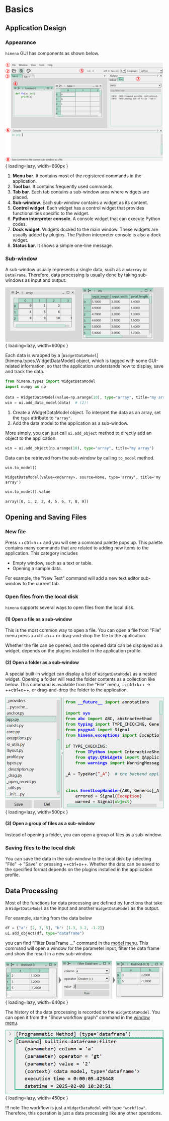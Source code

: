 # Basics

## Application Design

### Appearance

`himena` GUI has components as shown below.

![](../images/01_main_window.png){ loading=lazy, width=660px }

1. **Menu bar**. It contains most of the registered commands in the application.
2. **Tool bar**. It contains frequently used commands.
3. **Tab bar**. Each tab contains a sub-window area where widgets are placed.
4. **Sub-window**. Each sub-window contains a widget as its content.
5. **Control widget**. Each widget has a control widget that provides functionalities
   specific to the widget.
6. **Python interpreter console**. A console widget that can execute Python codes.
7. **Dock widget**. Widgets docked to the main window. These widgets are usually added
   by plugins. The Python interpreter console is also a dock widget.
8. **Status bar**. It shows a simple one-line message.

### Sub-window

A sub-window usually represents a single data, such as a `ndarray` or `DataFrame`.
Therefore, data processing is usually done by taking sub-windows as input and output.

![](../images/01_one_data_for_one_win.png){ loading=lazy, width=600px }

Each data is wrapped by a [`WidgetDataModel`][himena.types.WidgetDataModel] object,
which is tagged with some GUI-related information, so that the application understands
how to display, save and track the data.

``` python
from himena.types import WidgetDataModel
import numpy as np

data = WidgetDataModel(value=np.arange(10), type="array", title="my array")  # (1)!
win = ui.add_data_model(data)  # (2)!
```

1.  Create a WidgetDataModel object. To interpret the data as an array, set the `type`
    attribute to `"array"`.
2.  Add the data model to the application as a sub-window.

More simply, you can just call `ui.add_object` method to directly add an object to the
application.

``` python
win = ui.add_object(np.arange(10), type="array", title="my array")
```

Data can be retrieved from the sub-window by calling `to_model` method.

``` python
win.to_model()
```

``` title="Output"
WidgetDataModel(value=<ndarray>, source=None, type='array', title='my array')
```

``` python
win.to_model().value
```
``` title="Output"
array([0, 1, 2, 3, 4, 5, 6, 7, 8, 9])
```


## Opening and Saving Files

### New file

Press ++ctrl+n++ and you will see a command palette pops up. This palette contains many
commands that are related to adding new items to the application. This category includes

- Empty window, such as a text or table.
- Opening a sample data.

For example, the "New Text" command will add a new text editor sub-window to the current
tab.

### Open files from the local disk

`himena` supports several ways to open files from the local disk.

#### (1) Open a file as a sub-window

This is the most common way to open a file. You can open a file from "File" menu press
++ctrl+o++ or drag-and-drop the file to the application.

Whether the file can be opened, and the opened data can be displayed as a widget,
depends on the plugins installed in the application profile.

#### (2) Open a folder as a sub-window

A special built-in widget can display a list of `WidgetDataModel` as a nested widget.
Opening a folder will read the folder contents as a collection like below.
This command is available from the "File" menu, ++ctrl+k++ &rarr; ++ctrl+o++, or
drag-and-drop the folder to the application.

![](../images/01_file_list_widgetpng.png){ loading=lazy, width=500px }

#### (3) Open a group of files as a sub-window

Instead of opening a folder, you can open a group of files as a sub-window.

### Saving files to the local disk

You can save the data in the sub-window to the local disk by selecting "File" &rarr;
"Save" or pressing ++ctrl+s++. Whether the data can be saved to the specified format
depends on the plugins installed in the application profile.

## Data Processing

Most of the functions for data processing are defined by functions that take a
`WidgetDataModel` as the input and another `WidgetDataModel` as the output.

For example, starting from the data below

``` python
df = {"a": [2, 3, 5], "b": [1.3, 3.2, -1.2]}
ui.add_object(df, type="dataframe")
```

you can find "Filter DataFrame ..." command in the [model menu](../tutorial.md#model-menu-button).
This command will open a window for the parameter input, filter the data frame and show
the result in a new sub-window.

![](../images/01_process_data.png){ loading=lazy, width=640px }

The history of the data processing is recorded to the `WidgetDataModel`. You can open it
from the "Show workflow graph" command in the [window menu](../tutorial.md#window-menu-button).

![](../images/01_workflow.png){ loading=lazy, width=450px }

!!! note
    The workflow is just a `WidgetDataModel` with type `"workflow"`. Therefore, this
    operation is just a data processing like any other operations.
